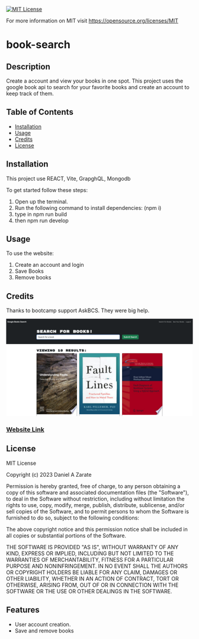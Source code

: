 [![MIT License](https://img.shields.io/badge/License-MIT-blue.svg)](https://opensource.org/licenses/MIT)

For more information on MIT visit https://opensource.org/licenses/MIT
# book-search

## Description

Create a account and view your books in one spot. This project uses the google book api to search for your favorite books and create an account to keep track of them.

## Table of Contents

- [Installation](#installation)
- [Usage](#usage)
- [Credits](#credits)
- [License](#license)

## Installation

This project use REACT, Vite, GrapghQL, Mongodb

To get started follow these steps:

1. Open up the terminal.
2. Run the following command to install dependencies: (npm i)
3. type in npm run build
4. then npm run develop

## Usage

To use the website:

1. Create an account and login
2. Save Books
3. Remove books

## Credits
Thanks to bootcamp support AskBCS. They were big help.

![websiteImage](./client/src/assets/Screenshot%202023-11-11%20at%201.51.15%20PM.png)

### <a href="https://booksearch18-57fa32329167.herokuapp.com/" target="_blank">Website Link</a>


## License

MIT License

Copyright (c) 2023 Daniel A Zarate

Permission is hereby granted, free of charge, to any person obtaining a copy
of this software and associated documentation files (the "Software"), to deal
in the Software without restriction, including without limitation the rights
to use, copy, modify, merge, publish, distribute, sublicense, and/or sell
copies of the Software, and to permit persons to whom the Software is
furnished to do so, subject to the following conditions:

The above copyright notice and this permission notice shall be included in all
copies or substantial portions of the Software.

THE SOFTWARE IS PROVIDED "AS IS", WITHOUT WARRANTY OF ANY KIND, EXPRESS OR
IMPLIED, INCLUDING BUT NOT LIMITED TO THE WARRANTIES OF MERCHANTABILITY,
FITNESS FOR A PARTICULAR PURPOSE AND NONINFRINGEMENT. IN NO EVENT SHALL THE
AUTHORS OR COPYRIGHT HOLDERS BE LIABLE FOR ANY CLAIM, DAMAGES OR OTHER
LIABILITY, WHETHER IN AN ACTION OF CONTRACT, TORT OR OTHERWISE, ARISING FROM,
OUT OF OR IN CONNECTION WITH THE SOFTWARE OR THE USE OR OTHER DEALINGS IN THE
SOFTWARE.

## Features

- User account creation.
- Save and remove books
